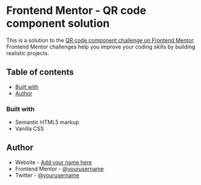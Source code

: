 # Frontend Mentor - QR code component solution

This is a solution to the [QR code component challenge on Frontend Mentor](https://www.frontendmentor.io/challenges/qr-code-component-iux_sIO_H). Frontend Mentor challenges help you improve your coding skills by building realistic projects. 

## Table of contents
  - [Built with](#built-with)
- [Author](#author)



### Built with

- Semantic HTML5 markup
- Vanilla CSS

## Author

- Website - [Add your name here](https://www.your-site.com)
- Frontend Mentor - [@yourusername](https://www.frontendmentor.io/profile/Emor-Musk01)
- Twitter - [@yourusername](https://www.twitter.com/EmorinkenSamuel)
